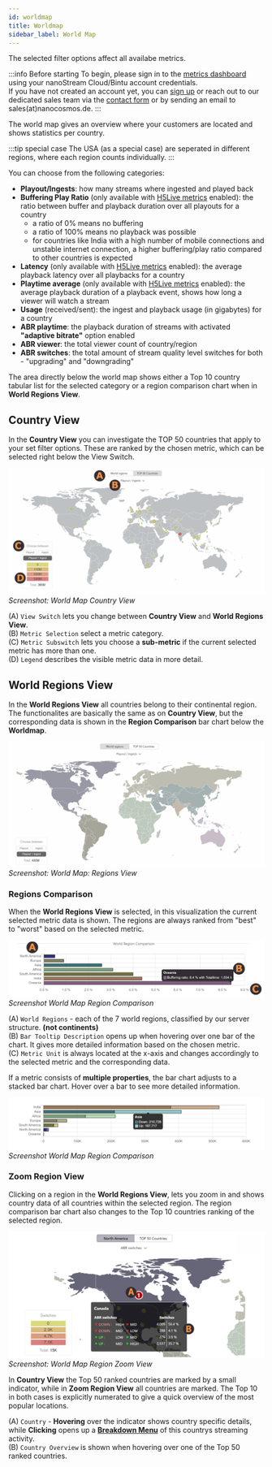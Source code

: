 ```yaml
---
id: worldmap
title: Worldmap
sidebar_label: World Map
---
```

The selected filter options affect all availabe metrics.

:::info Before starting
To begin, please sign in to the [metrics dashboard](https://metrics.nanocosmos.de/login) using your nanoStream Cloud/Bintu account credentials. <br/>
If you have not created an account yet, you can [sign up](https://dashboard.nanostream.cloud/auth?signup) or reach out to our dedicated sales team via the [contact form](https://www.nanocosmos.de/contact) or by sending an email to sales(at)nanocosmos.de.
:::

The world map gives an overview where your customers are located and shows statistics per country.

:::tip special case
The USA (as a special case) are seperated in different regions, where each region counts individually.
:::

You can choose from the following categories:

- **Playout/Ingests**: how many streams where ingested and played back
- **Buffering Play Ratio** (only available with [H5Live metrics](./analytics#h5live) enabled): the ratio between buffer and playback duration over all playouts for a country
  - a ratio of 0% means no buffering
  - a ratio of 100% means no playback was possible
  - for countries like India with a high number of mobile connections and unstable internet connection, a higher buffering/play ratio compared to other countries is expected
- **Latency** (only available with [H5Live metrics](./analytics#h5live) enabled): the average playback latency over all playbacks for a country
- **Playtime average** (only available with [H5Live metrics](./analytics#h5live) enabled): the average playback duration of a playback event, shows how long a viewer will watch a stream
- **Usage** (received/sent): the ingest and playback usage (in gigabytes) for a country
- **ABR playtime**: the playback duration of streams with activated **"adaptive bitrate"** option enabled
- **ABR viewer**: the total viewer count of country/region
- **ABR switches**: the total amount of stream quality level switches for both - "upgrading" and "downgrading"

The area directly below the world map shows either a Top 10 country tabular list for the selected category or a region comparison chart when in **World Regions View**.

## Country View

In the **Country View** you can investigate the TOP 50 countries that apply to your set filter options. These are ranked by the chosen metric, which can be selected right below the View Switch.

![Screenshot: World Map Country View](../assets/analytics/wm-country-view.png)
*Screenshot: World Map Country View*

(A) `View Switch` lets you change between **Country View** and **World Regions View**. <br/>
(B) `Metric Selection` select a metric category. <br/>
(C) `Metric Subswitch` lets you choose a **sub-metric** if the current selected metric has more than one. <br/>
(D) `Legend` describes the visible metric data in more detail.

## World Regions View

In the **World Regions View** all countries belong to their continental region. The functionalites are basically the same as on **Country View**, but the corresponding data is shown in the **Region Comparison** bar chart below the **Worldmap**.

![Screenshot: World Map: Regions View](../assets/analytics/wm-regions-view.png)
*Screenshot: World Map: Regions View*

### Regions Comparison

When the **World Regions View** is selected, in this visualization the current selected metric data is shown. The regions are always ranked from "best" to "worst" based on the selected metric.

![Screenshot World Map Region Comparison](../assets/analytics/wm-region-comparison1.png)
*Screenshot World Map Region Comparison*

(A) `World Regions` - each of the 7 world regions, classified by our server structure. **(not continents)** <br/>
(B) `Bar Tooltip Description` opens up when hovering over one bar of the chart. It gives more detailed information based on the chosen metric. <br/>
(C) `Metric Unit` is always located at the x-axis and changes accordingly to the selected metric and the corresponding data. <br/>

If a metric consists of **multiple properties**, the bar chart adjusts to a stacked bar chart. Hover over a bar to see more detailed information.

![Screenshot World Map Region Comparison](../assets/analytics/wm-region-comparison2.png)
*Screenshot World Map Region Comparison*

### Zoom Region View

Clicking on a region in the **World Regions View**, lets you zoom in and shows country data of all countries within the selected region. The region comparison bar chart also changes to the Top 10 countries ranking of the selected region.

![Screenshot: World Map Region Zoom View](../assets/analytics/wm-region-zoom-view.png)
*Screenshot: World Map Region Zoom View*

In **Country View** the Top 50 ranked countries are marked by a small indicator, while in **Zoom Region View** all countries are marked. The Top 10 in both cases is explicitly numerated to give a quick overview of the most popular locations.

(A) `Country` - **Hovering** over the indicator shows country specific details, while **Clicking** opens up a [**Breakdown Menu**](./analytics-zoom#zoom-on-worldmap) of this countrys streaming activity. <br/>
(B) `Country Overview` is shown when hovering over one of the Top 50 ranked countries.
